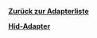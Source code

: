 [**Zurück zur Adapterliste**](/adapterref/adapterliste.md)

[**Hid-Adapter**](/adapterref/docs/iobroker.hid/de/README.md)